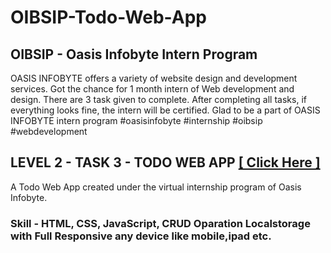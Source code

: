 # OIBSIP-Todo-Web-App
## OIBSIP - Oasis Infobyte Intern Program
OASIS INFOBYTE offers a variety of website design and development services. Got the chance for 1 month intern of Web development and design.
There are 3 task given to complete. After completing all tasks, if everything looks fine, the intern will be certified. Glad to be a part of OASIS INFOBYTE intern program #oasisinfobyte #internship #oibsip #webdevelopment

## LEVEL 2 - TASK 3 - TODO WEB APP  [ [ Click Here ] ](https://imsubhajit98.github.io/OIBSIP-Todo-Web-App/)
A Todo Web App created under the virtual internship program of Oasis Infobyte. <br>

### Skill - HTML, CSS, JavaScript, CRUD Oparation Localstorage with Full Responsive any device like mobile,ipad etc.
